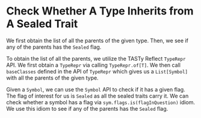 # Check Whether A Type Inherits from A Sealed Trait

We first obtain the list of all the parents of the given type. Then, we see if any of the parents
has the `Sealed` flag.

To obtain the list of all the parents, we utilize the TASTy Reflect `TypeRepr` API. We first obtain
a `TypeRepr` via calling `TypeRepr.of[T]`. We then call `baseClasses` defined in the API of
`TypeRepr` which gives us a `List[Symbol]` with all the parents of the given type.

Given a `Symbol`, we can use the `Symbol` API to check if it has a given flag. The flag of interest
for us is `Sealed` as all the sealed traits carry it. We can check whether a symbol has a flag via
`sym.flags.is(flagInQuestion)` idiom. We use this idiom to see if any of the parents has the
`Sealed` flag.
